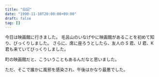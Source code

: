 ```yaml
---
title: "日記"
date: "1990-11-18T20:00:00+09:00"
draft: false
tag: []
---
```


今日は映画館に行きました。
毛呂山のいなげやに映画館があることを初めて知り、びっくりしました。
さらに、席に座ろうとしたら、友人の S 君、U 君、K 君も来ていてびっくりしました。

町の映画館だと、こういうこともあるんだなと思いました。

ただ、そこで誰かに風邪を感染され、午後はかなり最悪でした。
